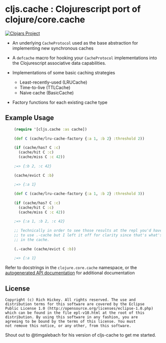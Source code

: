 # cljs.cache : Clojurescript port of clojure/core.cache

[![Clojars Project](https://img.shields.io/clojars/v/org.clojars.mmb90/cljs-cache.svg)](https://clojars.org/org.clojars.mmb90/cljs-cache)

* An underlying `CacheProtocol` used as the base abstraction for implementing new synchronous caches

* A `defcache` macro for hooking your `CacheProtocol` implementations into the Clojurescript associative data capabilities.

* Implementations of some basic caching strategies
  - Least-recently-used (LRUCache)
  - Time-to-live (TTLCache)
  - Naive cache (BasicCache)
  
* Factory functions for each existing cache type

## Example Usage

```clojure
    (require '[cljs.cache :as cache])
	
    (def C (cache/lru-cache-factory {:a 1, :b 2} :threshold 2))
	
    (if (cache/has? C :c)
      (cache/hit C :c)
      (cache/miss C :c 42))
	
    ;=> {:b 2, :c 42}
	
    (cache/evict C :b)
	
    ;=> {:a 1}
    
    (def C (cache/lru-cache-factory {:a 1, :b 2} :threshold 3))
	
    (if (cache/has? C :c)
      (cache/hit C :c)
      (cache/miss C :c 42))
	
	;=> {:a 1, :b 2, :c 42}
	
	;; Technically in order to see those results at the repl you'd have
	;; to use .-cache but I left it off for clarity since that's what's
	;; in the cache.
	
	(.-cache (cache/evict C :b))
	
	;=> {:a 1}
```

Refer to docstrings in the `clojure.core.cache` namespace, or the [autogenerated API documentation](http://clojure.github.io/core.cache/) for additional documentation

## License ##

    Copyright (c) Rich Hickey. All rights reserved. The use and
    distribution terms for this software are covered by the Eclipse
    Public License 1.0 (http://opensource.org/licenses/eclipse-1.0.php)
    which can be found in the file epl-v10.html at the root of this
    distribution. By using this software in any fashion, you are
    agreeing to be bound by the terms of this license. You must
    not remove this notice, or any other, from this software.
    
 Shout out to @timgalebach for his version of cljs-cache to get me started.
